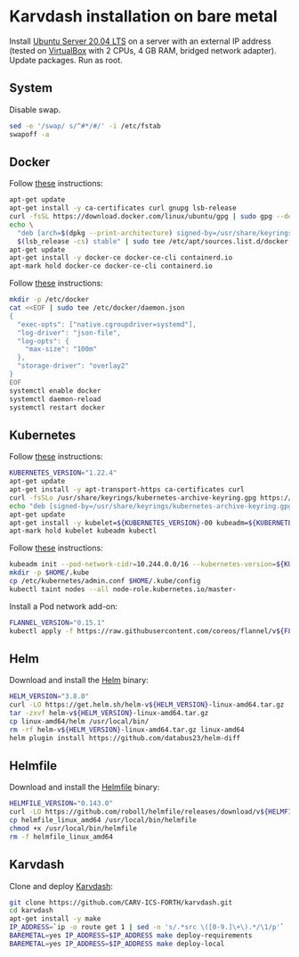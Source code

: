 # Karvdash installation on bare metal

Install [Ubuntu Server 20.04 LTS](https://ubuntu.com/download/server) on a server with an external IP address (tested on [VirtualBox](https://www.virtualbox.org) with 2 CPUs, 4 GB RAM, bridged network adapter). Update packages. Run as root.

## System

Disable swap.

```bash
sed -e '/swap/ s/^#*/#/' -i /etc/fstab
swapoff -a
```

## Docker

Follow [these](https://docs.docker.com/engine/install/ubuntu/) instructions:

```bash
apt-get update
apt-get install -y ca-certificates curl gnupg lsb-release
curl -fsSL https://download.docker.com/linux/ubuntu/gpg | sudo gpg --dearmor -o /usr/share/keyrings/docker-archive-keyring.gpg
echo \
  "deb [arch=$(dpkg --print-architecture) signed-by=/usr/share/keyrings/docker-archive-keyring.gpg] https://download.docker.com/linux/ubuntu \
  $(lsb_release -cs) stable" | sudo tee /etc/apt/sources.list.d/docker.list > /dev/null
apt-get update
apt-get install -y docker-ce docker-ce-cli containerd.io
apt-mark hold docker-ce docker-ce-cli containerd.io
```

Follow [these](https://v1-22.docs.kubernetes.io/docs/setup/production-environment/container-runtimes/#docker) instructions:

```bash
mkdir -p /etc/docker
cat <<EOF | sudo tee /etc/docker/daemon.json
{
  "exec-opts": ["native.cgroupdriver=systemd"],
  "log-driver": "json-file",
  "log-opts": {
    "max-size": "100m"
  },
  "storage-driver": "overlay2"
}
EOF
systemctl enable docker
systemctl daemon-reload
systemctl restart docker
```

## Kubernetes

Follow [these](https://v1-22.docs.kubernetes.io/docs/setup/production-environment/tools/kubeadm/install-kubeadm/) instructions:

```bash
KUBERNETES_VERSION="1.22.4"
apt-get update
apt-get install -y apt-transport-https ca-certificates curl
curl -fsSLo /usr/share/keyrings/kubernetes-archive-keyring.gpg https://packages.cloud.google.com/apt/doc/apt-key.gpg
echo "deb [signed-by=/usr/share/keyrings/kubernetes-archive-keyring.gpg] https://apt.kubernetes.io/ kubernetes-xenial main" | sudo tee /etc/apt/sources.list.d/kubernetes.list
apt-get update
apt-get install -y kubelet=${KUBERNETES_VERSION}-00 kubeadm=${KUBERNETES_VERSION}-00 kubectl=${KUBERNETES_VERSION}-00
apt-mark hold kubelet kubeadm kubectl
```

Follow [these](https://v1-22.docs.kubernetes.io/docs/setup/production-environment/tools/kubeadm/create-cluster-kubeadm/) instructions:

```bash
kubeadm init --pod-network-cidr=10.244.0.0/16 --kubernetes-version=${KUBERNETES_VERSION}
mkdir -p $HOME/.kube
cp /etc/kubernetes/admin.conf $HOME/.kube/config
kubectl taint nodes --all node-role.kubernetes.io/master-
```

Install a Pod network add-on:

```bash
FLANNEL_VERSION="0.15.1"
kubectl apply -f https://raw.githubusercontent.com/coreos/flannel/v${FLANNEL_VERSION}/Documentation/kube-flannel.yml
```

## Helm

Download and install the [Helm](https://helm.sh) binary:

```bash
HELM_VERSION="3.8.0"
curl -LO https://get.helm.sh/helm-v${HELM_VERSION}-linux-amd64.tar.gz
tar -zxvf helm-v${HELM_VERSION}-linux-amd64.tar.gz
cp linux-amd64/helm /usr/local/bin/
rm -rf helm-v${HELM_VERSION}-linux-amd64.tar.gz linux-amd64
helm plugin install https://github.com/databus23/helm-diff
```

## Helmfile

Download and install the [Helmfile](https://github.com/roboll/helmfile) binary:

```bash
HELMFILE_VERSION="0.143.0"
curl -LO https://github.com/roboll/helmfile/releases/download/v${HELMFILE_VERSION}/helmfile_linux_amd64
cp helmfile_linux_amd64 /usr/local/bin/helmfile
chmod +x /usr/local/bin/helmfile
rm -f helmfile_linux_amd64
```

## Karvdash

Clone and deploy [Karvdash](https://github.com/CARV-ICS-FORTH/karvdash):

```bash
git clone https://github.com/CARV-ICS-FORTH/karvdash.git
cd karvdash
apt-get install -y make
IP_ADDRESS=`ip -o route get 1 | sed -n 's/.*src \([0-9.]\+\).*/\1/p'`
BAREMETAL=yes IP_ADDRESS=$IP_ADDRESS make deploy-requirements
BAREMETAL=yes IP_ADDRESS=$IP_ADDRESS make deploy-local
```
